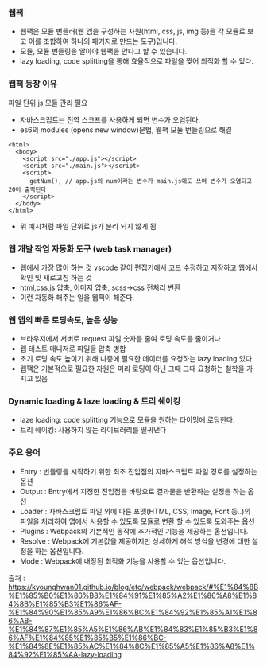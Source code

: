 ### 웹팩
- 웹팩은 모듈 번들러(웹 앱을 구성하는 자원(html, css, js, img 등)을 각 모듈로 보고 이를 조합하여 하나의 패키지로 만드는 도구)입니다.
- 모듈, 모듈 번들링을 알아야 웹팩을 안다고 할 수 있습니다.
- lazy loading, code splitting을 통해 효율적으로 파일을 찢어 최적화 할 수 있다.

### 웹팩 등장 이유
파일 단위 js 모듈 관리 필요  
- 자바스크립트는 전역 스코프를 사용하게 되면 변수가 오염된다.
- es6의 modules (opens new window)문법, 웹팩 모듈 번들링으로 해결
```
<html>
  <body>
    <script src="./app.js"></script>
    <script src="./main.js"></script>
    <script>
      getNum(); // app.js의 num이라는 변수가 main.js에도 쓰여 변수가 오염되고 20이 출력된다
    </script>
  </body>
</html>
```
- 위 예시처럼 파일 단위로 js가 분리 되지 않게 됨


### 웹 개발 작업 자동화 도구 (web task manager)
- 웹에서 가장 많이 하는 것 vscode 같이 편집기에서 코드 수정하고 저장하고 웹에서 확인 및 새로고침 하는 것
- html,css,js 압축, 이미지 압축, scss->css 전처리 변환
- 이런 자동화 해주는 일을 웹팩이 해준다.
### 웹 앱의 빠른 로딩속도, 높은 성능
- 브라우저에서 서버로 request 파일 숫자를 줄여 로딩 속도를 줄이거나
- 웹 테스트 매니저로 파일을 압축 병합
- 초기 로딩 속도 높이기 위해 나중에 필요한 데이터를 요청하는 lazy loading 있다
- 웹팩은 기본적으로 필요한 자원은 미리 로딩이 아닌 그때 그때 요청하는 철학을 가지고 있음

### Dynamic loading & laze loading & 트리 쉐이킹
- laze loading: code splitting 기능으로 모듈을 원하는 타이밍에 로딩한다.
- 트리 쉐이킹: 사용하지 않는 라이브러리를 떨궈낸다

### 주요 용어
- Entry : 번들링을 시작하기 위한 최초 진입점의 자바스크립트 파일 경로를 설정하는 옵션
- Output : Entry에서 지정한 진입점을 바탕으로 결과물을 반환하는 설정을 하는 옵션
- Loader : 자바스크립트 파일 외에 다른 포맷(HTML, CSS, Image, Font 등..)의 파일을 처리하여 앱에서 사용할 수 있도록 모듈로 변환 할 수 있도록 도와주는 옵션
- Plugins : Webpack의 기본적인 동작에 추가적인 기능을 제공하는 옵션입니다.
- Resolve : Webpack에 기본값을 제공하지만 상세하게 해석 방식을 변경에 대한 설정을 하는 옵션입니다.
- Mode : Webpack에 내장된 최적화 기능을 사용할 수 있는 옵션입니다.

출처 : https://kyounghwan01.github.io/blog/etc/webpack/webpack/#%E1%84%8B%E1%85%B0%E1%86%B8%E1%84%91%E1%85%A2%E1%86%A8%E1%84%8B%E1%85%B3%E1%86%AF-%E1%84%90%E1%85%A9%E1%86%BC%E1%84%92%E1%85%A1%E1%86%AB-%E1%84%87%E1%85%A5%E1%86%AB%E1%84%83%E1%85%B3%E1%86%AF%E1%84%85%E1%85%B5%E1%86%BC-%E1%84%8E%E1%85%AC%E1%84%8C%E1%85%A5%E1%86%A8%E1%84%92%E1%85%AA-lazy-loading